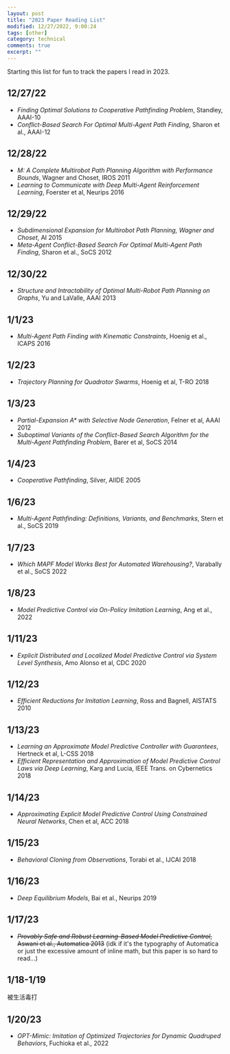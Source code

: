 ```yaml
---
layout: post
title: "2023 Paper Reading List"
modified: 12/27/2022, 9:00:24
tags: [other]
category: technical
comments: true
excerpt: ""
---
```


Starting this list for fun to track the papers I read in 2023.

## 12/27/22
- *Finding Optimal Solutions to Cooperative Pathfinding Problem*, Standley,
  AAAI-10
- *Conflict-Based Search For Optimal Multi-Agent Path Finding*, Sharon et al.,
  AAAI-12

## 12/28/22
- *M: A Complete Multirobot Path Planning Algorithm with Performance Bounds*,
  Wagner and Choset, IROS 2011
- *Learning to Communicate with Deep Multi-Agent Reinforcement Learning*,
  Foerster et al, Neurips 2016

## 12/29/22
- *Subdimensional Expansion for Multirobot Path Planning, Wagner and Choset*,
  AI 2015
- *Meta-Agent Conflict-Based Search For Optimal Multi-Agent Path Finding*,
  Sharon et al., SoCS 2012

## 12/30/22
- *Structure and Intractability of Optimal Multi-Robot Path Planning on
  Graphs*, Yu and LaValle, AAAI 2013

## 1/1/23
- *Multi-Agent Path Finding with Kinematic Constraints*, Hoenig et al., ICAPS
  2016

## 1/2/23
- *Trajectory Planning for Quadrotor Swarms*, Hoenig et al, T-RO 2018

## 1/3/23
- *Partial-Expansion A\* with Selective Node Generation*, Felner et al, AAAI
  2012
- *Suboptimal Variants of the Conflict-Based Search Algorithm for the
  Multi-Agent Pathfinding Problem*, Barer et al, SoCS 2014

## 1/4/23
- *Cooperative Pathfinding*, Silver, AIIDE 2005

## 1/6/23
- *Multi-Agent Pathfinding: Definitions, Variants, and Benchmarks*, Stern et
  al., SoCS 2019

## 1/7/23
- *Which MAPF Model Works Best for Automated Warehousing?*, Varabally et al.,
  SoCS 2022

## 1/8/23
- *Model Predictive Control via On-Policy Imitation Learning*, Ang et al., 2022

## 1/11/23
- *Explicit Distributed and Localized Model Predictive Control via System Level
  Synthesis*, Amo Alonso et al, CDC 2020

## 1/12/23
- *Efficient Reductions for Imitation Learning*, Ross and Bagnell, AISTATS 2010

## 1/13/23
- *Learning an Approximate Model Predictive Controller with Guarantees*,
  Hertneck et al, L-CSS 2018
- *Efficient Representation and Approximation of Model Predictive Control Laws
  via Deep Learning*, Karg and Lucia, IEEE Trans. on Cybernetics 2018

## 1/14/23
- *Approximating Explicit Model Predictive Control Using Constrained Neural
  Networks*, Chen et al, ACC 2018

## 1/15/23
- *Behavioral Cloning from Observations*, Torabi et al., IJCAI 2018

## 1/16/23
- *Deep Equilibrium Models*, Bai et al., Neurips 2019

## 1/17/23
- ~~*Provably Safe and Robust Learning-Based Model Predictive Control*, Aswani et
  al., Automatica 2013~~ (idk if it's the typography of Automatica or just the
  excessive amount of inline math, but this paper is so hard to read...)

## 1/18-1/19
被生活毒打

## 1/20/23
- *OPT-Mimic: Imitation of Optimized Trajectories for Dynamic Quadruped
  Behaviors*, Fuchioka et al., 2022
